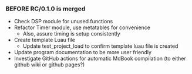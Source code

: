 
### BEFORE RC/0.1.0 is merged
- Check DSP module for unused functions
- Refactor Timer module, use metatables for convenience
    - Also, assure timing is setup consistently
- Create template Luau file
  - Update test_project_load to confirm template luau file is created
- Update program documentation to be more user friendly
- Investigate GitHub actions for automatic MdBook compilation (to either github wiki or github pages?)
